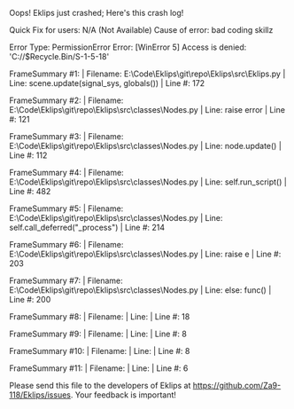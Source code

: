 Oops! Eklips just crashed;
Here's this crash log!

Quick Fix for users: N/A (Not Available)
Cause of error: bad coding skillz

Error Type: PermissionError
Error: [WinError 5] Access is denied: 'C://$Recycle.Bin/S-1-5-18'

FrameSummary #1:
  | Filename: E:\Code\Eklips\git\repo\Eklips\src\Eklips.py
  | Line: scene.update(signal_sys, globals())
  | Line #: 172

FrameSummary #2:
  | Filename: E:\Code\Eklips\git\repo\Eklips\src\classes\Nodes.py
  | Line: raise error
  | Line #: 121

FrameSummary #3:
  | Filename: E:\Code\Eklips\git\repo\Eklips\src\classes\Nodes.py
  | Line: node.update()
  | Line #: 112

FrameSummary #4:
  | Filename: E:\Code\Eklips\git\repo\Eklips\src\classes\Nodes.py
  | Line: self.run_script()
  | Line #: 482

FrameSummary #5:
  | Filename: E:\Code\Eklips\git\repo\Eklips\src\classes\Nodes.py
  | Line: self.call_deferred("_process")
  | Line #: 214

FrameSummary #6:
  | Filename: E:\Code\Eklips\git\repo\Eklips\src\classes\Nodes.py
  | Line: raise e
  | Line #: 203

FrameSummary #7:
  | Filename: E:\Code\Eklips\git\repo\Eklips\src\classes\Nodes.py
  | Line: else: func()
  | Line #: 200

FrameSummary #8:
  | Filename: <string>
  | Line: 
  | Line #: 18

FrameSummary #9:
  | Filename: <string>
  | Line: 
  | Line #: 8

FrameSummary #10:
  | Filename: <string>
  | Line: 
  | Line #: 8

FrameSummary #11:
  | Filename: <string>
  | Line: 
  | Line #: 6


Please send this file to the developers of Eklips at https://github.com/Za9-118/Eklips/issues. 
Your feedback is important!